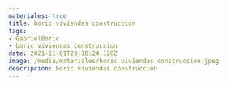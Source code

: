 ```yaml
---
materiales: true
title: boric viviendas construccion
tags:
- GabrielBoric
- boric viviendas construccion
date: 2021-11-01T23:18:24.128Z
image: /media/materiales/boric viviendas construccion.jpeg
descripcion: boric viviendas construccion
---
```

